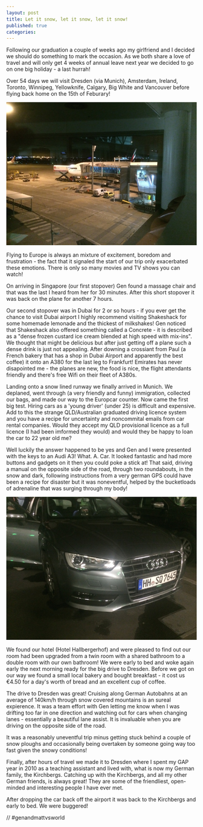 ```yaml
---
layout: post
title: Let it snow, let it snow, let it snow!
published: true
categories:
---
```


Following our graduation a couple of weeks ago my girlfriend and I decided we should do something to mark the occasion. As we both share a love of travel and will only get 4 weeks of annual leave next year we decided to go on one big holiday - a last hurrah! 

Over 54 days we will visit Dresden (via Munich), Amsterdam, Ireland, Toronto, Winnipeg, Yellowknife, Calgary, Big White and Vancouver before flying back home on the 15th of Feburary!

![EK433 to Dubai](/images/mattandgenvsworld/flight_to_sin.jpeg)

Flying to Europe is always an mixture of excitement, boredom and frustration - the fact that it signaled the start of our trip only exacerbated these emotions. There is only so many movies and TV shows you can watch!

On arriving in Singapore (our first stopover) Gen found a massage chair and that was the last I heard from her for 30 minutes. After this short stopover it was back on the plane for another 7 hours.

Our second stopover was in Dubai for 2 or so hours - if you ever get the chance to visit Dubai airport I highly recommend visiting Shakeshack for some homemade lemonade and the thickest of milkshakes! Gen noticed that Shakeshack also offered something called a Concrete - it is described as a "dense frozen custard ice cream blended at high speed with mix-ins". 
We thought that might be delicious but after just getting off a plane such a dense drink is just not appealing. After downing a crossiant from Paul (a French bakery that has a shop in Dubai Airport and apparently the best coffee) it onto an A380 for the last leg to Frankfurt! Emirates has never disapointed me - the planes are new, the food is nice, the flight attendants friendly and there's free Wifi on their fleet of A380s. 

Landing onto a snow lined runway we finally arrived in Munich. We deplaned, went through (a very friendly and funny) immigration, collected our bags, and made our way to the Europcar counter. Now came the first big test. Hiring cars as a 'young driver' (under 25) is difficult and expensive. Add to this the strange QLD/Australian graduated driving licence system and you have a recipe for uncertainty and noncommital emails from car rental companies. Would they accept my QLD provisional licence as a full licence (I had been imformed they would) and would they be happy to loan the car to 22 year old me? 

Well luckily the answer happened to be yes and Gen and I were presented with the keys to an Audi A3! What. A. Car. It looked fantastic and had more buttons and gadgets on it then you could poke a stick at! That said, driving a manual on the opposite side of the road, through two roundabouts, in the snow and dark, following instructions from a very german GPS could have been a recipe for disaster but it was noneventful, helped by the bucketloads of adrenaline that was surging through my body!

![Our Audi A3](/images/mattandgenvsworld/audi.jpeg)

We found our hotel (Hotel Hallbergerhof) and were pleased to find out our room had been upgraded from a twin room with a shared bathroom to a double room with our own bathroom! We were early to bed and woke again early the next morning ready for the big drive to Dresden. Before we got on our way we found a small local bakery and bought breakfast - it cost us €4.50 for a day's worth of bread and an excellent cup of coffee.

The drive to Dresden was great! Cruising along German Autobahns at an average of 140km/h through snow covered mountains is an sureal expierence. It was a team effort with Gen letting me know when I was drifting too far in one direction and watching out for cars when changing lanes - essentially a beautiful lane assist. It is invaluable when you are driving on the opposite side of the road. 

It was a reasonably uneventful trip minus getting stuck behind a couple of snow ploughs and occasionally being overtaken by someone going way too fast given the snowy conditions!

Finally, after hours of travel we made it to Dresden where I spent my GAP year in 2010 as a teaching assistant and lived with, what is now my German family, the Kirchbergs. Catching up with the Kirchbergs, and all my other German friends, is always great! They are some of the friendliest, open-minded and interesting people I have ever met.

After dropping the car back off the airport it was back to the Kirchbergs and early to bed. We were buggered!

// #genandmattvsworld